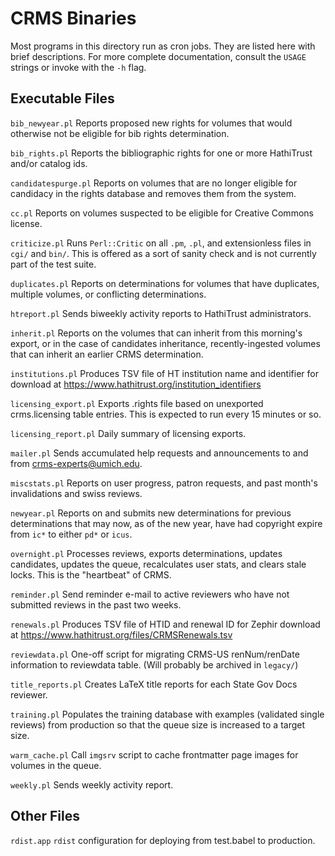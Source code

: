 # CRMS Binaries

Most programs in this directory run as cron jobs. They are listed here with
brief descriptions. For more complete documentation, consult the `USAGE` strings
or invoke with the `-h` flag.

## Executable Files

`bib_newyear.pl`
Reports proposed new rights for volumes that would otherwise not be eligible
for bib rights determination.

`bib_rights.pl`
Reports the bibliographic rights for one or more HathiTrust and/or catalog ids.

`candidatespurge.pl`
Reports on volumes that are no longer eligible for candidacy
in the rights database and removes them from the system.

`cc.pl`
Reports on volumes suspected to be eligible for Creative Commons license.

`criticize.pl`
Runs `Perl::Critic` on all `.pm`, `.pl`, and extensionless files
in `cgi/` and `bin/`.
This is offered as a sort of sanity check and is not currently part of the
test suite.

`duplicates.pl`
Reports on determinations for volumes that have duplicates,
multiple volumes, or conflicting determinations.

`htreport.pl`
Sends biweekly activity reports to HathiTrust administrators.

`inherit.pl`
Reports on the volumes that can inherit from this morning's export, or in the
case of candidates inheritance, recently-ingested volumes that can inherit
an earlier CRMS determination.

`institutions.pl`
Produces TSV file of HT institution name and identifier for download at
<https://www.hathitrust.org/institution_identifiers>

`licensing_export.pl`
Exports .rights file based on unexported crms.licensing table entries.
This is expected to run every 15 minutes or so.

`licensing_report.pl`
Daily summary of licensing exports.

`mailer.pl`
Sends accumulated help requests and announcements to and from
<crms-experts@umich.edu>.

`miscstats.pl`
Reports on user progress, patron requests, and past month's invalidations
and swiss reviews.

`newyear.pl`
Reports on and submits new determinations for previous determinations
that may now, as of the new year, have had copyright expire from `ic*`
to either `pd*` or `icus`.

`overnight.pl`
Processes reviews, exports determinations, updates candidates,
updates the queue, recalculates user stats, and clears stale locks.
This is the "heartbeat" of CRMS.

`reminder.pl`
Send reminder e-mail to active reviewers who have not submitted reviews in
the past two weeks.

`renewals.pl`
Produces TSV file of HTID and renewal ID for Zephir download at
<https://www.hathitrust.org/files/CRMSRenewals.tsv>

`reviewdata.pl`
One-off script for migrating CRMS-US renNum/renDate information
to reviewdata table. (Will probably be archived in `legacy/`)

`title_reports.pl`
Creates LaTeX title reports for each State Gov Docs reviewer.

`training.pl`
Populates the training database with examples (validated single reviews)
from production so that the queue size is increased to a target size.

`warm_cache.pl`
Call `imgsrv` script to cache frontmatter page images for volumes in the queue.

`weekly.pl`
Sends weekly activity report.

## Other Files

`rdist.app`
`rdist` configuration for deploying from test.babel to production.

